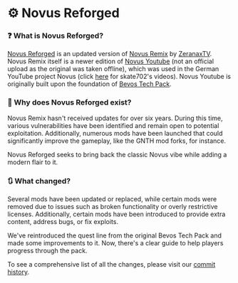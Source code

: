 # ⚙ Novus Reforged

### ❓ What is Novus Reforged?
[Novus Reforged](https://curseforge.com/minecraft/modpacks/novus-reforged) is an updated version of [Novus Remix](https://www.technicpack.net/modpack/novus-bevo) by [ZeranaxTV](https://www.technicpack.net/profile/2952282). Novus Remix itself is a newer edition of [Novus Youtube](https://www.technicpack.net/modpack/novus-youtube-edition) (not an official upload as the original was taken offline), which was used in the German YouTube project Novus (click [here](https://www.youtube.com/playlist?list=PL9oBXB6tQnlUXEqntClezLT_U5vrXYILy) for skate702's videos). Novus Youtube is originally built upon the foundation of [Bevos Tech Pack](https://atlauncher.com/pack/bevostechpack).

### 🤔 Why does Novus Reforged exist?
Novus Remix hasn't received updates for over six years. During this time, various vulnerabilities have been identified and remain open to potential exploitation. Additionally, numerous mods have been launched that could significantly improve the gameplay, like the GNTH mod forks, for instance.

Novus Reforged seeks to bring back the classic Novus vibe while adding a modern flair to it.

### 🔃 What changed?
Several mods have been updated or replaced, while certain mods were removed due to issues such as broken functionality or overly restrictive licenses. Additionally, certain mods have been introduced to provide extra content, address bugs, or fix exploits.

We've reintroduced the quest line from the original Bevos Tech Pack and made some improvements to it. Now, there's a clear guide to help players progress through the pack.

To see a comprehensive list of all the changes, please visit our [commit history](https://github.com/LeStegii/novus-reforged/commits).